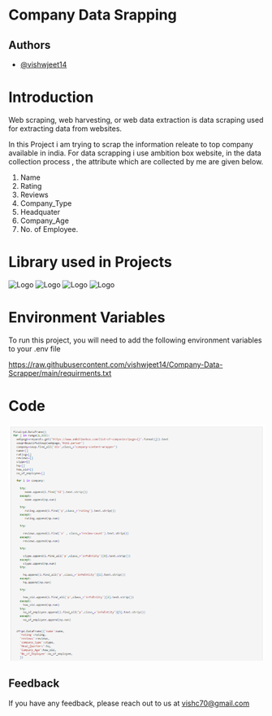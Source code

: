 
# **Company Data Srapping**

## Authors

- [@vishwjeet14](https://github.com/vishwjeet14)

# Introduction

Web scraping, web harvesting, or web data extraction is data scraping used for extracting data from websites. 

In this Project i am trying to scrap the information releate to top company available in india. For data scrapping i use ambition box website, in the data collection process , the attribute which are collected by me are given below.

1. Name
2. Rating
3. Reviews
4. Company_Type
5. Headquater
6. Company_Age
7. No. of Employee.

# **Library used in Projects**

![Logo](https://i1.wp.com/www.datascienceexamples.com/wp-content/uploads/2019/10/python-and-pandas.jpg?fit=800%2C286&ssl=1)
![Logo](https://upload.wikimedia.org/wikipedia/commons/3/31/NumPy_logo_2020.svg)
![Logo](https://cdn.hackersandslackers.com/2020/11/beautifulsoup.jpg)
![Logo](https://raw.githubusercontent.com/psf/requests/master/ext/requests-logo.png)

# **Environment Variables**

To run this project, you will need to add the following environment variables to your .env file

https://raw.githubusercontent.com/vishwjeet14/Company-Data-Scrapper/main/requirments.txt

# Code

![Logo](https://github.com/vishwjeet14/Company-Data-Scrapper/blob/main/picture/companycode.png)

## Feedback

If you have any feedback, please reach out to us at vishc70@gmail.com

